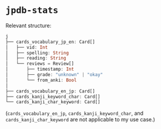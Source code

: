 # `jpdb-stats`

Relevant structure:

```julia
j
├── cards_vocabulary_jp_en: Card[]
│   ├── vid: Int
│	├── spelling: String
│	├── reading: String
│	└── reviews = Review[]
│       ├── timestamp: Int
│       ├── grade: "unknown" | "okay"
│       └── from_anki: Bool
│
├── cards_vocabulary_en_jp: Card[]
├── cards_kanji_keyword_char: Card[]
└── cards_kanji_char_keyword: Card[]
```

(`cards_vocabulary_en_jp`, `cards_kanji_keyword_char`, and `cards_kanji_char_keyword` are not applicable to my use case.)
